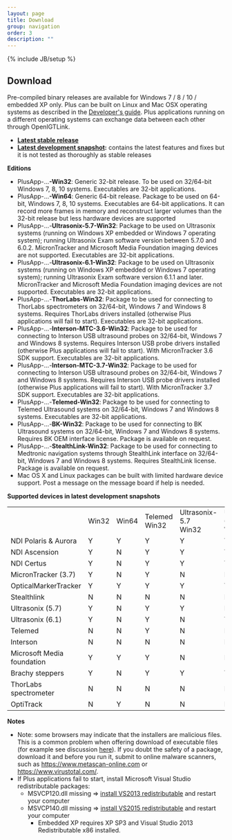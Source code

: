 ```yaml
---
layout: page
title: Download
group: navigation
order: 3
description: ""
---
```

{% include JB/setup %}

Download
--------

Pre-compiled binary releases are available for Windows 7 / 8 / 10 / embedded XP only. Plus can be built on Linux and Mac OSX operating systems as described in the [Developer's guide](developersguide.md). Plus applications running on a different operating systems can exchange data between each other through OpenIGTLink.

- **[Latest stable release](http://perk-software.cs.queensu.ca/plus/packages/stable/)**
- **[Latest development snapshot](http://perk-software.cs.queensu.ca/plus/packages/nightly):** contains the latest features and fixes but it is not tested as thoroughly as stable releases

**Editions**

- PlusApp-...**-Win32**: Generic 32-bit release. To be used on 32/64-bit Windows 7, 8, 10 systems. Executables are 32-bit applications.
- PlusApp-...**-Win64**: Generic 64-bit release. Package to be used on 64-bit, Windows 7, 8, 10 systems. Executables are 64-bit applications. It can record more frames in memory and reconstruct larger volumes than the 32-bit release but less hardware devices are supported
- PlusApp-...-**Ultrasonix-5.7-Win32**: Package to be used on Ultrasonix systems (running on Windows XP embedded or Windows 7 operating system); running Ultrasonix Exam software version between 5.7.0 and 6.0.2. MicronTracker and Microsoft Media Foundation imaging devices are not supported. Executables are 32-bit applications.
- PlusApp-...-**Ultrasonix-6.1-Win32**: Package to be used on Ultrasonix systems (running on Windows XP embedded or Windows 7 operating system); running Ultrasonix Exam software version 6.1.1 and later. MicronTracker and Microsoft Media Foundation imaging devices are not supported. Executables are 32-bit applications.
- PlusApp-...-**ThorLabs-Win32**: Package to be used for connecting to ThorLabs spectrometers on 32/64-bit, Windows 7 and Windows 8 systems. Requires ThorLabs drivers installed (otherwise Plus applications will fail to start). Executables are 32-bit applications.
- PlusApp-...-**Interson-MTC-3.6-Win32**: Package to be used for connecting to Interson USB ultrasound probes on 32/64-bit, Windows 7 and Windows 8 systems. Requires Interson USB probe drivers installed (otherwise Plus applications will fail to start). With MicronTracker 3.6 SDK support. Executables are 32-bit applications.
- PlusApp-...-**Interson-MTC-3.7-Win32**: Package to be used for connecting to Interson USB ultrasound probes on 32/64-bit, Windows 7 and Windows 8 systems. Requires Interson USB probe drivers installed (otherwise Plus applications will fail to start). With MicronTracker 3.7 SDK support. Executables are 32-bit applications.
- PlusApp-...-**Telemed-Win32**: Package to be used for connecting to Telemed Ultrasound systems on 32/64-bit, Windows 7 and Windows 8 systems. Executables are 32-bit applications.
- PlusApp-...-**BK-Win32**: Package to be used for connecting to BK Ultrasound systems on 32/64-bit, Windows 7 and Windows 8 systems. Requires BK OEM interface license. Package is available on request.
- PlusApp-...-**StealthLink-Win32**: Package to be used for connecting to Medtronic navigation systems through StealthLink interface on 32/64-bit, Windows 7 and Windows 8 systems. Requires StealthLink license. Package is available on request.
- Mac OS X and Linux packages can be built with limited hardware device support. Post a message on the message board if help is needed.

**Supported devices in latest development snapshots**

<table border="0" cellspacing="0">
	<colgroup>
		<col />
		<col />
		<col />
		<col />
		<col />
		<col />
		<col />
		<col />
		<col />
	</colgroup>
	<tbody>
		<tr height="20">
			<td height="20" style="width: 89px; height: 20px;"> </td>
			<td style="width: 64px;">Win32</td>
			<td style="width: 79px;">Win64</td>
			<td style="width: 99px;">Telemed<br />
			Win32</td>
			<td style="width: 107px;">Ultrasonix-5.7<br />
			Win32</td>
			<td style="width: 152px;">Ultrasonix-6.1<br />
			Win32</td>
			<td style="width: 135px;">MTC-3.7<br />
			Win32</td>
			<td style="width: 139px;">Interson-MTC-3.7<br />
			Win32</td>
			<td style="width: 139px;">ThorLabs<br />
			Win32</td>
			<td style="width: 128px;">StealthLink</td>
		</tr>
		<tr height="20">
			<td height="20" style="height: 20px;">NDI Polaris &amp; Aurora</td>
			<td>Y</td>
			<td>Y</td>
			<td>Y</td>
			<td>Y</td>
			<td>Y</td>
			<td>Y</td>
			<td>Y</td>
			<td>Y</td>
			<td>Y</td>
		</tr>
		<tr height="20">
			<td height="20" style="height: 20px;">NDI Ascension</td>
			<td>Y</td>
			<td>N</td>
			<td>Y</td>
			<td>Y</td>
			<td>Y</td>
			<td>Y</td>
			<td>Y</td>
			<td>Y</td>
			<td>Y</td>
		</tr>
		<tr height="20">
			<td height="20" style="height: 20px;">NDI Certus</td>
			<td>Y</td>
			<td>N</td>
			<td>Y</td>
			<td>Y</td>
			<td>Y</td>
			<td>Y</td>
			<td>Y</td>
			<td>Y</td>
			<td>Y</td>
		</tr>
		<tr height="20">
			<td height="20" style="height: 20px;">MicronTracker (3.7)</td>
			<td>Y</td>
			<td>N</td>
			<td>Y</td>
			<td>N</td>
			<td>N</td>
			<td>Y</td>
			<td>Y</td>
			<td>N</td>
			<td>Y</td>
		</tr>
		<tr height="20">
			<td height="20" style="height: 20px;">OpticalMarkerTracker</td>
			<td>Y</td>
			<td>Y</td>
			<td>Y</td>
			<td>Y</td>
			<td>Y</td>
			<td>Y</td>
			<td>Y</td>
			<td>N</td>
			<td>Y</td>
		</tr>
		<tr height="20">
			<td height="20" style="height: 20px;">Stealthlink</td>
			<td>N</td>
			<td>N</td>
			<td>N</td>
			<td>N</td>
			<td>N</td>
			<td>N</td>
			<td>N</td>
			<td>N</td>
			<td>Y</td>
		</tr>
		<tr height="20">
			<td height="20" style="height: 20px;">Ultrasonix (5.7)</td>
			<td>Y</td>
			<td>N</td>
			<td>Y</td>
			<td>Y</td>
			<td>N</td>
			<td>Y</td>
			<td>N</td>
			<td>Y</td>
			<td>Y</td>
		</tr>
		<tr height="20">
			<td height="20" style="height: 20px;">Ultrasonix (6.1)</td>
			<td>Y</td>
			<td>N</td>
			<td>Y</td>
			<td>N</td>
			<td>Y</td>
			<td>N</td>
			<td>N</td>
			<td>Y</td>
			<td>Y</td>
		</tr>
		<tr height="20">
			<td height="20" style="height: 20px;">Telemed</td>
			<td>N</td>
			<td>N</td>
			<td>Y</td>
			<td>N</td>
			<td>N</td>
			<td>N</td>
			<td>N</td>
			<td>N</td>
			<td>Y</td>
		</tr>
		<tr height="20">
			<td height="20" style="height: 20px;">Interson</td>
			<td>N</td>
			<td>N</td>
			<td>N</td>
			<td>N</td>
			<td>N</td>
			<td>N</td>
			<td>Y</td>
			<td>N</td>
			<td>N</td>
		</tr>
		<tr height="20">
			<td height="20" style="height: 20px;">Microsoft Media foundation</td>
			<td>Y</td>
			<td>Y</td>
			<td>Y</td>
			<td>N</td>
			<td>N</td>
			<td>Y</td>
			<td>Y</td>
			<td>N</td>
			<td>Y</td>
		</tr>
		<tr height="20">
			<td height="20" style="height: 20px;">Brachy steppers</td>
			<td>Y</td>
			<td>N</td>
			<td>Y</td>
			<td>Y</td>
			<td>Y</td>
			<td>Y</td>
			<td>Y</td>
			<td>Y</td>
			<td>Y</td>
		</tr>
		<tr height="20">
			<td height="20" style="height: 20px;">ThorLabs spectrometer</td>
			<td>N</td>
			<td>N</td>
			<td>N</td>
			<td>N</td>
			<td>N</td>
			<td>N</td>
			<td>N</td>
			<td>Y</td>
			<td>N</td>
		</tr>
		<tr height="20">
			<td height="20" style="height: 20px;">OptiTrack</td>
			<td>N</td>
			<td>Y</td>
			<td>N</td>
			<td>N</td>
			<td>N</td>
			<td>N</td>
			<td>N</td>
			<td>N</td>
			<td>N</td>
		</tr>
	</tbody>
</table>

**Notes**

- Note: some browsers may indicate that the installers are malicious files. This is a common problem when offering download of executable files (for example see discussion [here](https://productforums.google.com/forum/#!topic/chrome/r-9JQIboUmc)). If you doubt the safety of a package, download it and before you run it, submit to online malware scanners, such as https://www.metascan-online.com or https://www.virustotal.com/.
- If Plus applications fail to start, install Microsoft Visual Studio redistributable packages:
  - MSVCP120.dll missing => [install VS2013 redistributable](http://www.microsoft.com/en-us/download/details.aspx?id=40784) and restart your computer
  - MSVCP140.dll missing => [install VS2015 redistributable](https://www.microsoft.com/en-ca/download/details.aspx?id=48145) and restart your computer
	- Embedded XP requires XP SP3 and Visual Studio 2013 Redistributable x86 installed.

<p style="text-align: right;"> <a href="http://c3.gostats.com/summary.xml?id=352601" target="_blank" title="statistics"><img alt="statistics" border="0" src="http://c3.gostats.com/bin/count/a_352601/t_4/i_79/z_0/show_visitors/counter.png" style="border-width: 0px; width: auto; height: auto; display: none !important;" /></a></p>
